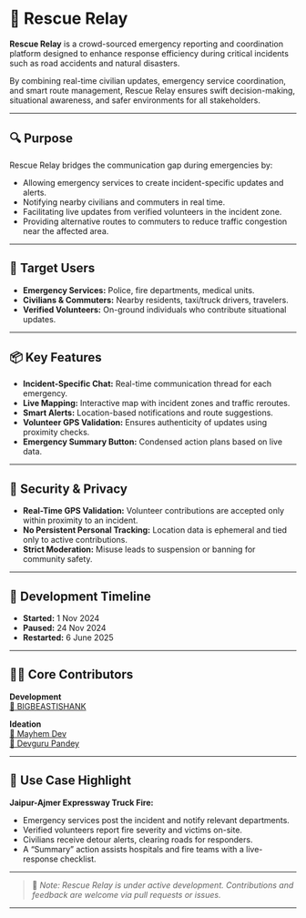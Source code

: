 # 🚨 Rescue Relay

**Rescue Relay** is a crowd-sourced emergency reporting and coordination platform designed to enhance response efficiency during critical incidents such as road accidents and natural disasters.

By combining real-time civilian updates, emergency service coordination, and smart route management, Rescue Relay ensures swift decision-making, situational awareness, and safer environments for all stakeholders.

---

## 🔍 Purpose

Rescue Relay bridges the communication gap during emergencies by:

- Allowing emergency services to create incident-specific updates and alerts.
- Notifying nearby civilians and commuters in real time.
- Facilitating live updates from verified volunteers in the incident zone.
- Providing alternative routes to commuters to reduce traffic congestion near the affected area.

---

## 🎯 Target Users

- **Emergency Services:** Police, fire departments, medical units.
- **Civilians & Commuters:** Nearby residents, taxi/truck drivers, travelers.
- **Verified Volunteers:** On-ground individuals who contribute situational updates.

---

## 📦 Key Features

- **Incident-Specific Chat:** Real-time communication thread for each emergency.
- **Live Mapping:** Interactive map with incident zones and traffic reroutes.
- **Smart Alerts:** Location-based notifications and route suggestions.
- **Volunteer GPS Validation:** Ensures authenticity of updates using proximity checks.
- **Emergency Summary Button:** Condensed action plans based on live data.

---

## 🔐 Security & Privacy

- **Real-Time GPS Validation:** Volunteer contributions are accepted only within proximity to an incident.
- **No Persistent Personal Tracking:** Location data is ephemeral and tied only to active contributions.
- **Strict Moderation:** Misuse leads to suspension or banning for community safety.

---

## 📅 Development Timeline

- **Started:** 1 Nov 2024  
- **Paused:** 24 Nov 2024  
- **Restarted:** 6 June 2025

---

## 👨‍💻 Core Contributors

**Development**  
[🔗 BIGBEASTISHANK](https://bigbeastishank.com)

**Ideation**  
[🔗 Mayhem Dev](https://github.com/M4yh3m-dev)  
[🔗 Devguru Pandey](https://github.com/DevguruPandey)

---

## 📌 Use Case Highlight

**Jaipur-Ajmer Expressway Truck Fire:**
- Emergency services post the incident and notify relevant departments.
- Verified volunteers report fire severity and victims on-site.
- Civilians receive detour alerts, clearing roads for responders.
- A “Summary” action assists hospitals and fire teams with a live-response checklist.

---

> 🚧 *Note: Rescue Relay is under active development. Contributions and feedback are welcome via pull requests or issues.*

---
